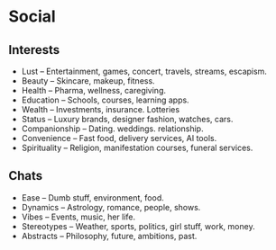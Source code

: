 # Social

## Interests
- Lust – Entertainment, games, concert, travels, streams, escapism.
- Beauty – Skincare, makeup, fitness.
- Health – Pharma, wellness, caregiving.
- Education – Schools, courses, learning apps.
- Wealth – Investments, insurance. Lotteries
- Status – Luxury brands, designer fashion, watches, cars.
- Companionship – Dating. weddings. relationship.
- Convenience – Fast food, delivery services, AI tools.
- Spirituality – Religion, manifestation courses, funeral services.

## Chats
- Ease – Dumb stuff, environment, food.
- Dynamics – Astrology, romance, people, shows.
- Vibes – Events, music, her life.
- Stereotypes – Weather, sports, politics, girl stuff, work, money.  
- Abstracts – Philosophy, future, ambitions, past.
